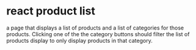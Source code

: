 # react product list

a page that displays a list of products and a list of categories for those products. Clicking one of the the category buttons should filter the list of products display to only display products in that category.


